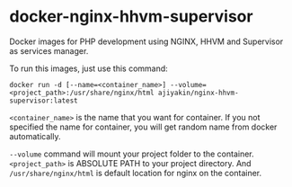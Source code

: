 # docker-nginx-hhvm-supervisor

Docker images for PHP development using NGINX, HHVM and Supervisor as services manager.

To run this images, just use this command:


    docker run -d [--name=<container_name>] --volume=<project_path>:/usr/share/nginx/html ajiyakin/nginx-hhvm-supervisor:latest


`<container_name>` is the name that you want for container. If you not specified
the name for container, you will get random name from docker automatically.


`--volume` command will mount your project folder to the container.
`<project_path>` is ABSOLUTE PATH to your project directory. And
`/usr/share/nginx/html` is default location for nginx on the container.

